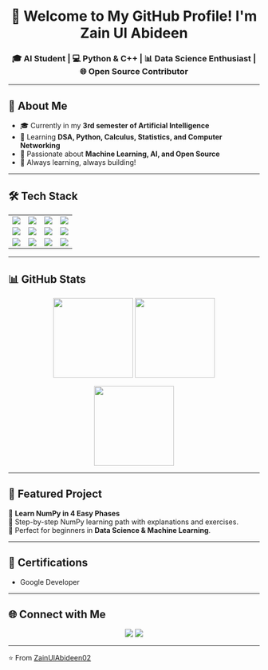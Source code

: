 <!-- Banner -->
<h1 align="center">👋 Welcome to My GitHub Profile! I'm Zain Ul Abideen</h1>
<h3 align="center">🎓 AI Student | 💻 Python & C++ | 📊 Data Science Enthusiast | 🌐 Open Source Contributor</h3>

---

## 🌟 About Me  
- 🎓 Currently in my **3rd semester of Artificial Intelligence**  
- 📘 Learning **DSA, Python, Calculus, Statistics, and Computer Networking**  
- 🤖 Passionate about **Machine Learning, AI, and Open Source**  
- 🚀 Always learning, always building!  

---

## 🛠️ Tech Stack  

<table align="center">
<tr>
<td><img src="https://img.shields.io/badge/Python-3776AB?style=for-the-badge&logo=python&logoColor=white"></td>
<td><img src="https://img.shields.io/badge/C++-00599C?style=for-the-badge&logo=c%2B%2B&logoColor=white"></td>
<td><img src="https://img.shields.io/badge/MySQL-4479A1?style=for-the-badge&logo=mysql&logoColor=white"></td>
<td><img src="https://img.shields.io/badge/NumPy-013243?style=for-the-badge&logo=numpy&logoColor=white"></td>
</tr>
<tr>
<td><img src="https://img.shields.io/badge/Pandas-150458?style=for-the-badge&logo=pandas&logoColor=white"></td>
<td><img src="https://img.shields.io/badge/Matplotlib-11557C?style=for-the-badge&logo=plotly&logoColor=white"></td>
<td><img src="https://img.shields.io/badge/Scikit--Learn-F7931E?style=for-the-badge&logo=scikit-learn&logoColor=white"></td>
<td><img src="https://img.shields.io/badge/VS%20Code-0078D4?style=for-the-badge&logo=visual-studio-code&logoColor=white"></td>
</tr>
<tr>
<td><img src="https://img.shields.io/badge/Git-F05032?style=for-the-badge&logo=git&logoColor=white"></td>
<td><img src="https://img.shields.io/badge/GitHub-181717?style=for-the-badge&logo=github&logoColor=white"></td>
<td><img src="https://img.shields.io/badge/Jupyter-F37626?style=for-the-badge&logo=jupyter&logoColor=white"></td>
<td><img src="https://img.shields.io/badge/Google%20Colab-F9AB00?style=for-the-badge&logo=googlecolab&logoColor=white"></td>
</tr>
</table>

---

## 📊 GitHub Stats  

<p align="center">
  <img src="https://github-readme-stats.vercel.app/api?username=ZainUlAbideen02&show_icons=true&theme=radical" height="160">
  <img src="https://github-readme-stats.vercel.app/api/top-langs/?username=ZainUlAbideen02&layout=compact&theme=radical" height="160">
</p>

<p align="center">
  <img src="https://streak-stats.demolab.com?user=ZainUlAbideen02&theme=radical" height="160">
</p>

---

## 🚀 Featured Project  
📌 **Learn NumPy in 4 Easy Phases**  
🔹 Step-by-step NumPy learning path with explanations and exercises.  
🔹 Perfect for beginners in **Data Science & Machine Learning**.  

---

## 📜 Certifications  
- Google Developer  

---

## 🌐 Connect with Me  

<p align="center">
<a href="https://www.linkedin.com/in/muhammad-zain-ul-abideen-b801bb36b"><img src="https://img.shields.io/badge/LinkedIn-0077B5?style=for-the-badge&logo=linkedin&logoColor=white"></a>
<a href="241475@students.au.edu.pk"><img src="https://img.shields.io/badge/Gmail-D14836?style=for-the-badge&logo=gmail&logoColor=white"></a>
</p>

---

⭐️ From [ZainUlAbideen02](https://github.com/ZainUlAbideen02)  
